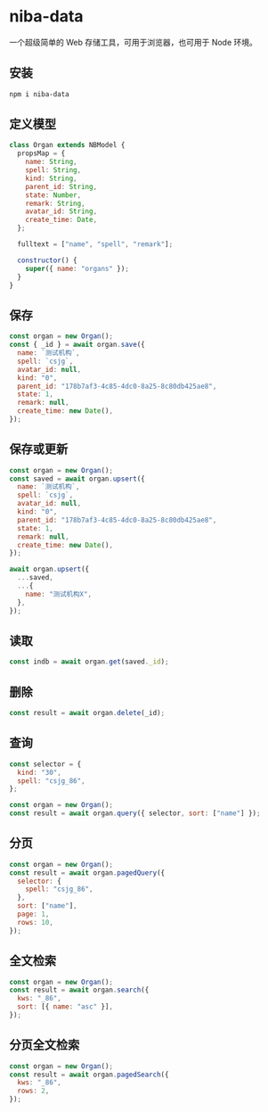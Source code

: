 # niba-data

一个超级简单的 Web 存储工具，可用于浏览器，也可用于 Node 环境。

## 安装

```bash
npm i niba-data
```

## 定义模型

```javascript
class Organ extends NBModel {
  propsMap = {
    name: String,
    spell: String,
    kind: String,
    parent_id: String,
    state: Number,
    remark: String,
    avatar_id: String,
    create_time: Date,
  };

  fulltext = ["name", "spell", "remark"];

  constructor() {
    super({ name: "organs" });
  }
}
```

## 保存

```javascript
const organ = new Organ();
const { _id } = await organ.save({
  name: `测试机构`,
  spell: `csjg`,
  avatar_id: null,
  kind: "0",
  parent_id: "178b7af3-4c85-4dc0-8a25-8c80db425ae8",
  state: 1,
  remark: null,
  create_time: new Date(),
});
```

## 保存或更新

```javascript
const organ = new Organ();
const saved = await organ.upsert({
  name: `测试机构`,
  spell: `csjg`,
  avatar_id: null,
  kind: "0",
  parent_id: "178b7af3-4c85-4dc0-8a25-8c80db425ae8",
  state: 1,
  remark: null,
  create_time: new Date(),
});

await organ.upsert({
  ...saved,
  ...{
    name: "测试机构X",
  },
});
```

## 读取

```javascript
const indb = await organ.get(saved._id);
```

## 删除

```javascript
const result = await organ.delete(_id);
```

## 查询

```javascript
const selector = {
  kind: "30",
  spell: "csjg_86",
};

const organ = new Organ();
const result = await organ.query({ selector, sort: ["name"] });
```

## 分页

```javascript
const organ = new Organ();
const result = await organ.pagedQuery({
  selector: {
    spell: "csjg_86",
  },
  sort: ["name"],
  page: 1,
  rows: 10,
});
```

## 全文检索

```javascript
const organ = new Organ();
const result = await organ.search({
  kws: "_86",
  sort: [{ name: "asc" }],
});
```

## 分页全文检索

```javascript
const organ = new Organ();
const result = await organ.pagedSearch({
  kws: "_86",
  rows: 2,
});
```
